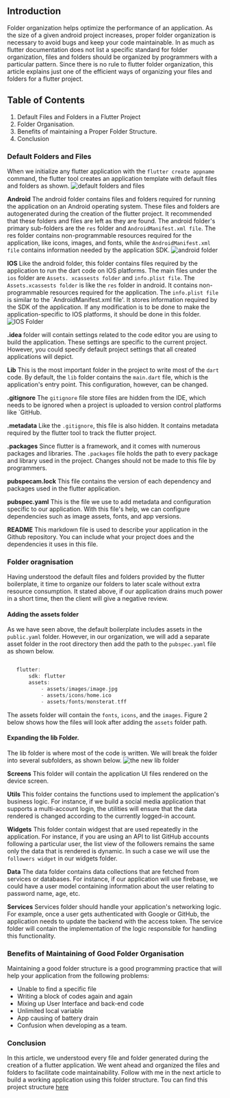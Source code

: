 ## Introduction
Folder organization helps optimize the performance of an application. As the size of a given android project increases, proper folder organization is necessary to avoid bugs and keep your code maintainable. In as much as flutter documentation does not list a specific standard for folder organization, files and folders should be organized by programmers with a particular pattern. 
 Since there is no rule to flutter folder organization, this article explains just one of the efficient ways of organizing your files and folders for a flutter project. 

 ## Table of Contents
 1. Default Files and Folders in a Flutter Project
 3. Folder Organisation.
 4. Benefits of maintaining a Proper Folder Structure.
 5. Conclusion

 ### Default Folders and Files
 When we initialize any flutter application with the `flutter create appname` command, the flutter tool creates an application template with default files and folders as shown.
 ![default folders and files](/engineering-education/flutter-folder-organization/default-folders-and-files.png)

 **Android** The android folder contains files and folders required for running the application on an Android operating system. These files and folders are autogenerated during the creation of the flutter project. It recommended that these folders and files are left as they are found.
 The android folder's primary sub-folders are the `res` folder and `AndroidManifest.xml file`. The res folder contains non-programmable resources required for the application, like icons, images, and fonts, while the  `AndroidManifest.xml file` contains information needed by the application SDK.
 ![android folder](/engineering-education/flutter-folder-organization/android-folder.png)


 **IOS** Like the android folder, this folder contains files required by the application to run the dart code on IOS platforms. The main files under the `ios` folder are `Assets. xcassests folder` and `info.plist file`. The `Assets.xcassests folder` is like the `res` folder in android. It contains non-programmable resources required for the application. The `info.plist file` is similar to the `AndroidManifest.xml file'. It stores information required by the SDK of the application. If any modification is to be done to make the application-specific to IOS platforms, it should be done in this folder.
![IOS Folder](/engineering-education/flutter-folder-organization/ios-folder.png) 


 **.idea** folder will contain settings related to the code editor you are using to build the application. These settings are specific to the current project. However, you could specify default project settings that all created applications will depict.

 **Lib** This is the most important folder in the project to write most of the `dart` code. By default, the `lib` folder contains the `main.dart` file, which is the application's entry point. This configuration, however, can be changed.

 **.gitignore** The `gitignore` file store files are hidden from the IDE, which needs to be ignored when a project is uploaded to version control platforms like `GitHub.

 **.metadata** Like the `.gitignore`, this file is also hidden. It contains metadata required by the flutter tool to track the flutter project.

 **.packages** Since flutter is a framework, and it comes with numerous packages and libraries. The `.packages` file holds the path to every package and library used in the project. Changes should not be made to this file by programmers.

 **pubspecam.lock** This file contains the version of each dependency and packages used in the flutter application.

 **pubspec.yaml** This is the file we use to add metadata and configuration specific to our application. With this file's help, we can configure dependencies such as image assets, fonts, and app versions.

 **README** This markdown file is used to describe your application in the Github repository. You can include what your project does and the dependencies it uses in this file.


 ### Folder oragnisation
 Having understood the default files and folders provided by the flutter boilerplate, it time to organize our folders to later scale without extra resource consumption. It stated above, if our application drains much power in a short time, then the client will give a negative review. 
 
 #### Adding the assets folder
 As we have seen above, the default boilerplate includes assets in the `public.yaml` folder. However, in our organization, we will add a separate asset folder in the root directory then add the path to the `pubspec.yaml` file as shown below.
 ```dart

    flutter:
        sdk: flutter
        assets:
            - assets/images/image.jpg
            - assets/icons/home.ico
            - assets/fonts/monsterat.tff

 ```
 The assets folder will contain the `fonts`, `icons`, and the `images`. Figure 2 below shows how the files will look after adding the `assets` folder path.

 #### Expanding the lib Folder.
 The lib folder is where most of the code is written. We will break the folder into several subfolders, as shown below.
 ![the new lib folder](/engineering-education/flutter-folder-organization/lib-folder.png) 
 

**Screens**
This folder will contain the application UI files rendered on the device screen.

**Utils**
This folder contains the functions used to implement the application's business logic. For instance, if we build a social media application that supports a multi-account login, the utilities will ensure that the data rendered is changed according to the currently logged-in account.

**Widgets**
This folder contain widgest that are used repeatedly in the application. For instance, if you are using an API to list GitHub accounts following a particular user, the list view of the followers remains the same only the data that is rendered is dynamic. In such a case we will use the `followers widget` in our widgets folder.

**Data**
The data folder contains data collections that are fetched from services or databases. For instance, if our application will use firebase, we could have a user model containing information about the user relating to password name, age, etc.

**Services**
Services folder should handle your application's networking logic. For example, once a user gets authenticated with Google or GitHub, the application needs to update the backend with the access token. The service folder will contain the implementation of the logic responsible for handling this functionality.

### Benefits of Maintaining of Good Folder Organisation
Maintaining a good folder structure is a good programming practice that will help your application from the following problems:
- Unable to find a specific file
- Writing a block of codes again and again
- Mixing up User Interface and back-end code
- Unlimited local variable
- App causing of battery drain
- Confusion when developing as a team.

### Conclusion
In this article, we understood every file and folder generated during the creation of a flutter application. We went ahead and organized the files and folders to facilitate code maintainability. Follow with me in the next article to build a working application using this folder structure. Tou can find this project structure [here](https://github.com/jerimkaura/bulidingMyApps/tree/flutter-folder-organization/folder_structure_app)

